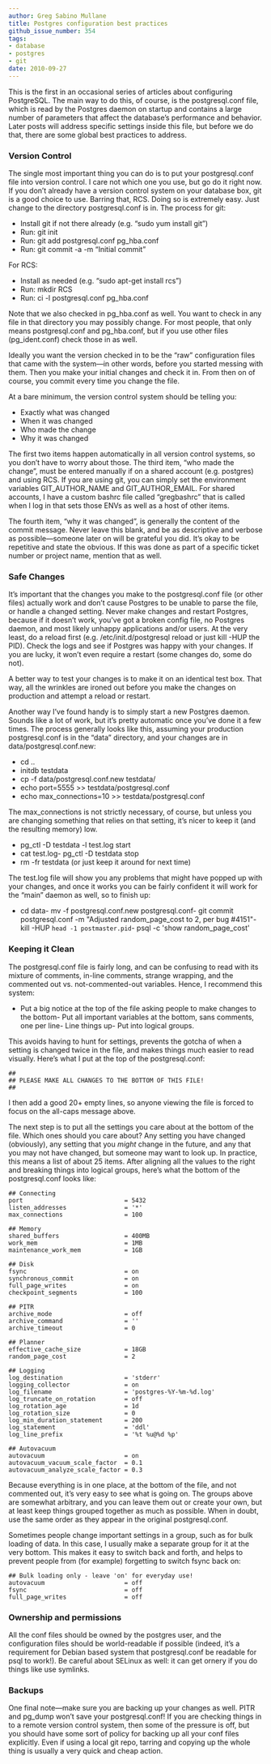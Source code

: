 ```yaml
---
author: Greg Sabino Mullane
title: Postgres configuration best practices
github_issue_number: 354
tags:
- database
- postgres
- git
date: 2010-09-27
---
```


This is the first in an occasional series of articles about configuring PostgreSQL. The main way to do this, of course, is the postgresql.conf file, which is read by the Postgres daemon on startup and contains a large number of parameters that affect the database’s performance and behavior. Later posts will address specific settings inside this file, but before we do that, there are some global best practices to address.

### Version Control

The single most important thing you can do is to put your postgresql.conf file into version control. I care not which one you use, but go do it right now. If you don’t already have a version control system on your database box, git is a good choice to use. Barring that, RCS. Doing so is extremely easy. Just change to the directory postgresql.conf is in. The process for git:

- Install git if not there already (e.g. “sudo yum install git”)
- Run: git init
- Run: git add postgresql.conf pg_hba.conf
- Run: git commit -a -m “Initial commit”

For RCS:

- Install as needed (e.g. “sudo apt-get install rcs”)
- Run: mkdir RCS
- Run: ci -l postgresql.conf pg_hba.conf

Note that we also checked in pg_hba.conf as well. You want to check in any file in that directory you may possibly change. For most people, that only means postgresql.conf and pg_hba.conf, but if you use other files (pg_ident.conf) check those in as well.

Ideally you want the version checked in to be the “raw” configuration files that came with the system—​in other words, before you started messing with them. Then you make your initial changes and check it in. From then on of course, you commit every time you change the file.

At a bare minimum, the version control system should be telling you:

- Exactly what was changed
- When it was changed
- Who made the change
- Why it was changed

The first two items happen automatically in all version control systems, so you don’t have to worry about those. The third item, “who made the change”, must be entered manually if on a shared account (e.g. postgres) and using RCS. If you are using git, you can simply set the environment variables GIT_AUTHOR_NAME and GIT_AUTHOR_EMAIL. For shared accounts, I have a custom bashrc file called “gregbashrc” that is called when I log in that sets those ENVs as well as a host of other items.

The fourth item, “why it was changed”, is generally the content of the commit message. Never leave this blank, and be as descriptive and verbose as possible—​someone later on will be grateful you did. It’s okay to be repetitive and state the obvious. If this was done as part of a specific ticket number or project name, mention that as well.

### Safe Changes

It’s important that the changes you make to the postgresql.conf file (or other files) actually work and don’t cause Postgres to be unable to parse the file, or handle a changed setting. Never make changes and restart Postgres, because if it doesn’t work, you’ve got a broken config file, no Postgres daemon, and most likely unhappy applications and/or users. At the very least, do a reload first (e.g. /etc/init.d/postgresql reload or just kill -HUP the PID). Check the logs and see if Postgres was happy with your changes. If you are lucky, it won’t even require a restart (some changes do, some do not).

A better way to test your changes is to make it on an identical test box. That way, all the wrinkles are ironed out before you make the changes on production and attempt a reload or restart.

Another way I’ve found handy is to simply start a new Postgres daemon. Sounds like a lot of work, but it’s pretty automatic once you’ve done it a few times. The process generally looks like this, assuming your production postgresql.conf is in the “data” directory, and your changes are in data/postgresql.conf.new:

- cd ..
- initdb testdata
- cp -f data/postgresql.conf.new testdata/
- echo port=5555 >> testdata/postgresql.conf
- echo max_connections=10 >> testdata/postgresql.conf

The max_connections is not strictly necessary, of course, but unless you are changing something that relies on that setting, it’s nicer to keep it (and the resulting memory) low.

- pg_ctl -D testdata -l test.log start
- cat test.log- pg_ctl -D testdata stop
- rm -fr testdata (or just keep it around for next time)

The test.log file will show you any problems that might have popped up with your changes, and once it works you can be fairly confident it will work for the “main” daemon as well, so to finish up:

- cd data- mv -f postgresql.conf.new postgresql.conf- git commit postgresql.conf -m "Adjusted random_page_cost to 2, per bug #4151"- kill -HUP `head -1 postmaster.pid`- psql -c 'show random_page_cost'

### Keeping it Clean

The postgresql.conf file is fairly long, and can be confusing to read with its mixture of comments, in-line comments, strange wrapping, and the commented out vs. not-commented-out variables. Hence, I recommend this system:

- Put a big notice at the top of the file asking people to make changes to the bottom- Put all important variables at the bottom, sans comments, one per line- Line things up- Put into logical groups.

This avoids having to hunt for settings, prevents the gotcha of when a setting is changed twice in the file, and makes things much easier to read visually. Here’s what I put at the top of the postgresql.conf:

```nohighlight
##
## PLEASE MAKE ALL CHANGES TO THE BOTTOM OF THIS FILE!
##
```

I then add a good 20+ empty lines, so anyone viewing the file is forced to focus on the all-caps message above.

The next step is to put all the settings you care about at the bottom of the file. Which ones should you care about? Any setting you have changed (obviously), any setting that you *might* change in the future, and any that you may not have changed, but someone may want to look up. In practice, this means a list of about 25 items. After aligning all the values to the right and breaking things into logical groups, here’s what the bottom of the postgresql.conf looks like:

```nohighlight
## Connecting
port                            = 5432
listen_addresses                = '*'
max_connections                 = 100

## Memory
shared_buffers                  = 400MB
work_mem                        = 1MB
maintenance_work_mem            = 1GB

## Disk
fsync                           = on
synchronous_commit              = on
full_page_writes                = on
checkpoint_segments             = 100

## PITR
archive_mode                    = off
archive_command                 = ''
archive_timeout                 = 0

## Planner
effective_cache_size            = 18GB
random_page_cost                = 2

## Logging
log_destination                 = 'stderr'
logging_collector               = on
log_filename                    = 'postgres-%Y-%m-%d.log'
log_truncate_on_rotation        = off
log_rotation_age                = 1d
log_rotation_size               = 0
log_min_duration_statement      = 200
log_statement                   = 'ddl'
log_line_prefix                 = '%t %u@%d %p'

## Autovacuum
autovacuum                      = on
autovacuum_vacuum_scale_factor  = 0.1
autovacuum_analyze_scale_factor = 0.3
```

Because everything is in one place, at the bottom of the file, and not commented out, it’s very easy to see what is going on. The groups above are somewhat arbitrary, and you can leave them out or create your own, but at least keep things grouped together as much as possible. When in doubt, use the same order as they appear in the original postgresql.conf.

Sometimes people change important settings in a group, such as for bulk loading of data. In this case, I usually make a separate group for it at the very bottom. This makes it easy to switch back and forth, and helps to prevent people from (for example) forgetting to switch fsync back on:

```nohighlight
## Bulk loading only - leave 'on' for everyday use!
autovacuum                      = off
fsync                           = off
full_page_writes                = off
```

### Ownership and permissions

All the conf files should be owned by the postgres user, and the configuration files should be world-readable if possible (indeed, it’s a requirement for Debian based system that postgresql.conf be readable for psql to work!). Be careful about SELinux as well: it can get ornery if you do things like use symlinks.

### Backups

One final note—​make sure you are backing up your changes as well. PITR and pg_dump won’t save your postgresql.conf! If you are checking things in to a remote version control system, then some of the pressure is off, but you should have some sort of policy for backing up all your conf files explicitly. Even if using a local git repo, tarring and copying up the whole thing is usually a very quick and cheap action.
